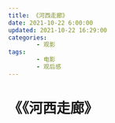 ```yaml
---
title: 《河西走廊》
date: 2021-10-22 6:00:00
updated: 2021-10-22 16:29:00
categories:
        - 观影
tags:
        - 电影
        - 观后感
---
```



# 《《河西走廊》